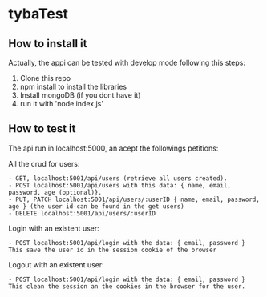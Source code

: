# tybaTest

## How to install it

Actually, the appi can be tested with develop mode following this steps: 
1. Clone this repo
2. npm install to install the libraries
3. Install mongoDB (if you dont have it)
4. run it with 'node index.js'

## How to test it

The api run in localhost:5000, an acept the followings petitions:

  All the crud for users:
  
    - GET, localhost:5001/api/users (retrieve all users created).
    - POST localhost:5001/api/users with this data: { name, email, password, age (optional)}.
    - PUT, PATCH localhost:5001/api/users/:userID { name, email, password, age } (the user id can be found in the get users)
    - DELETE localhost:5001/api/users/:userID
    
  Login with an existent user:
  
    - POST localhost:5001/api/login with the data: { email, password }
    This save the user id in the session cookie of the browser
  
  Logout with an existent user:
  
    - POST localhost:5001/api/login with the data: { email, password }
    This clean the session an the cookies in the browser for the user.
